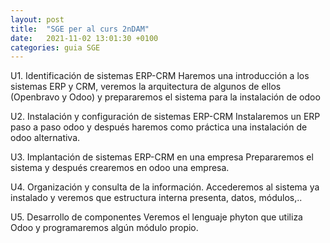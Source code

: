 ```yaml
---
layout: post
title:  "SGE per al curs 2nDAM"
date:   2021-11-02 13:01:30 +0100
categories: guia SGE
---
```




U1. Identificación de sistemas ERP-CRM
Haremos una introducción a los sistemas ERP y CRM, veremos la arquitectura de algunos de ellos (Openbravo y Odoo) y prepararemos el sistema para la instalación  de odoo

U2. Instalación y configuración de sistemas ERP-CRM
Instalaremos un ERP paso a paso odoo y después haremos como práctica una instalación de odoo alternativa.

U3. Implantación de sistemas ERP-CRM en una empresa
Prepararemos el sistema y después crearemos en odoo una empresa.

U4. Organización y consulta de la información.
Accederemos al sistema ya instalado y veremos que estructura interna presenta, datos, módulos,..

U5.  Desarrollo de componentes
Veremos el lenguaje phyton que utiliza Odoo y programaremos algún módulo propio.
